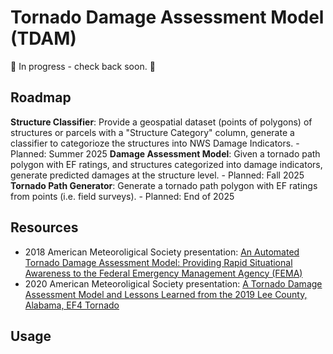 # Tornado Damage Assessment Model (TDAM)
:construction: In progress - check back soon. :construction:

## Roadmap

**Structure Classifier**: Provide a geospatial dataset (points of polygons) of structures or parcels with a "Structure Category" column, generate a classifier to categorioze the structures into NWS Damage Indicators.
    - Planned: Summer 2025
**Damage Assessment Model**: Given a tornado path polygon with EF ratings, and structures categorized into damage indicators, generate predicted damages at the structure level.
    - Planned: Fall 2025
**Tornado Path Generator**: Generate a tornado path polygon with EF ratings from points (i.e. field surveys).
    - Planned: End of 2025


## Resources
- 2018 American Meteoroligical Society presentation: [An Automated Tornado Damage Assessment Model: Providing Rapid Situational Awareness to the Federal Emergency Management Agency (FEMA)](https://ams.confex.com/ams/98Annual/meetingapp.cgi/Paper/326485)
- 2020 American Meteoroligical Society presentation: [A Tornado Damage Assessment Model and Lessons Learned from the 2019 Lee County, Alabama, EF4 Tornado](https://ams.confex.com/ams/2020Annual/webprogram/Paper365065.html)


## Usage


